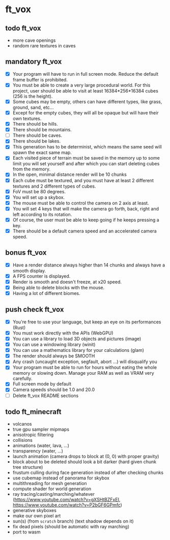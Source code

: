# ft_vox

## todo ft_vox

- more cave openings
- random rare textures in caves

## mandatory ft_vox

- [x] Your program will have to run in full screen mode. Reduce the default frame buffer is prohibited.
- [x] You must be able to create a very large procedural world. For this project, user should be able to visit at least 16384\*256\*16384 cubes (256 is the height).
- [x] Some cubes may be empty, others can have different types, like grass, ground, sand, etc...
- [x] Except for the empty cubes, they will all be opaque but will have their own textures.
- [x] There should be hills.
- [x] There should be mountains.
- [ ] There should be caves.
- [x] There should be lakes.
- [x] This generation has to be determinist, which means the same seed will spawn the exact same map.
- [x] Each visited piece of terrain must be saved in the memory up to some limit you will set yourself and after which you can start deleting cubes from the memory.
- [x] In the open, minimal distance render will be 10 chunks
- [x] Each cube must be textured, and you must have at least 2 different textures and 2 different types of cubes.
- [x] FoV must be 80 degrees.
- [x] You will set up a skybox.
- [x] The mouse must be able to control the camera on 2 axis at least.
- [x] You will set 4 keys that will make the camera go forth, back, right and left according to its rotation.
- [x] Of course, the user must be able to keep going if he keeps pressing a key.
- [x] There should be a default camera speed and an accelerated camera speed.

## bonus ft_vox

- [x] Have a render distance always higher than 14 chunks and always have a smooth display.
- [x] A FPS counter is displayed.
- [x] Render is smooth and doesn't freeze, at x20 speed.
- [x] Being able to delete blocks with the mouse.
- [x] Having a lot of different biomes.

## push check ft_vox

- [x] You're free to use your language, but keep an eye on its performances (Rust)
- [x] You must work directly with the APIs (WebGPU)
- [x] You can use a library to load 3D objects and pictures (image)
- [x] You can use a windowing library (winit)
- [x] You can use a mathematics library for your calculations (glam)
- [x] The render should always be SMOOTH
- [x] Any crash (uncaught exception, segfault, abort ...) will disqualify you
- [x] Your program must be able to run for hours without eating the whole memory or slowing down. Manage your RAM as well as VRAM very carefully.
- [x] Full screen mode by default
- [x] Camera speeds should be 1.0 and 20.0
- [ ] Delete ft_vox README sections

## todo ft_minecraft

- volcanos
- true gpu sampler mipmaps
- anisotropic filtering
- collisions
- animations (water, lava, ...)
- transparency (water, ...)
- launch animation (camera drops to block at (0, 0) with proper gravity)
- block about to be deleted should look a bit darker (hard given chunk tree structure)
- frustum culling during face generation instead of after checking chunks
- use cubemap instead of panorama for skybox
- multithreading for mesh generation
- compute shader for world generation
- ray tracing/casting/marching/whatever (https://www.youtube.com/watch?v=gXSHtBZFxEI, https://www.youtube.com/watch?v=P2bGF6GPmfc)
- generative skyboxes
- make our own pixel art
- sun(s) (from `scratch` branch) (text shadow depends on it)
- fix dead pixels (should be automatic with ray marching)
- port to wasm
